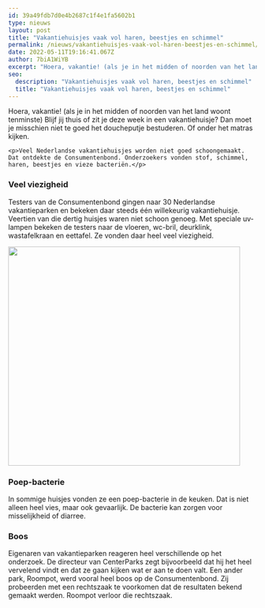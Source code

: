 ```yaml
---
id: 39a49fdb7d0e4b2687c1f4e1fa5602b1
type: nieuws
layout: post
title: "Vakantiehuisjes vaak vol haren, beestjes en schimmel"
permalink: /nieuws/vakantiehuisjes-vaak-vol-haren-beestjes-en-schimmel/
date: 2022-05-11T19:16:41.067Z
author: 7biA1WiYB
excerpt: "Hoera, vakantie! (als je in het midden of noorden van het land woont tenminste) Blijf jij thuis of zit je deze week in een vakantiehuisje? Dan moet je misschien niet te goed het doucheputje bestuderen. Of onder het matras kijken.   "
seo:
  description: "Vakantiehuisjes vaak vol haren, beestjes en schimmel"
  title: "Vakantiehuisjes vaak vol haren, beestjes en schimmel"
---
```

Hoera, vakantie! (als je in het midden of noorden van het land woont tenminste) Blijf jij thuis of zit je deze week in een vakantiehuisje? Dan moet je misschien niet te goed het doucheputje bestuderen. Of onder het matras kijken.   

    <p>Veel Nederlandse vakantiehuisjes worden niet goed schoongemaakt. Dat ontdekte de Consumentenbond. Onderzoekers vonden stof, schimmel, haren, beestjes en vieze bacteriën.</p>
<h3>Veel viezigheid</h3>
<p>Testers van de Consumentenbond gingen naar 30 Nederlandse vakantieparken en bekeken daar steeds één willekeurig vakantiehuisje. Veertien van die dertig huisjes waren niet schoon genoeg. Met speciale uv-lampen bekeken de testers naar de vloeren, wc-bril, deurklink, wastafelkraan en eettafel. Ze vonden daar heel veel viezigheid.</p>
<p><div class="media media-element-container media-default"><div id="file-532535" class="file file-image file-image-jpeg">

        
  
  <div class="content">
    <img height="444" width="470" class="media-element file-default" data-delta="1" src="https://7dagen.netlify.app/sites/default/files/vies.jpg" alt="">  </div>

  
</div>
</div>
<h3>Poep-bacterie</h3>
<p>In sommige huisjes vonden ze een poep-bacterie in de keuken. Dat is niet alleen heel vies, maar ook gevaarlijk. De bacterie kan zorgen voor misselijkheid of diarree.</p>
<h3>Boos</h3>
<p>Eigenaren van vakantieparken reageren heel verschillende op het onderzoek. De directeur van CenterParks zegt bijvoorbeeld dat hij het heel vervelend vindt en dat ze gaan kijken wat er aan te doen valt. Een ander park, Roompot, werd vooral heel boos op de Consumentenbond. Zij probeerden met een rechtszaak te voorkomen dat de resultaten bekend gemaakt werden. Roompot verloor die rechtszaak.</p>  
